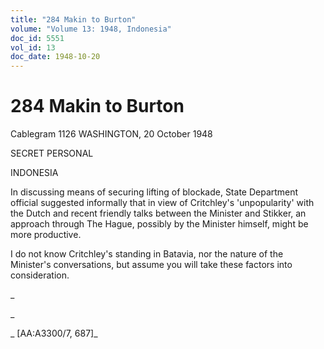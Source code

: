 ```yaml
---
title: "284 Makin to Burton"
volume: "Volume 13: 1948, Indonesia"
doc_id: 5551
vol_id: 13
doc_date: 1948-10-20
---
```


# 284 Makin to Burton

Cablegram 1126 WASHINGTON, 20 October 1948

SECRET PERSONAL

INDONESIA

In discussing means of securing lifting of blockade, State Department official suggested informally that in view of Critchley's 'unpopularity' with the Dutch and recent friendly talks between the Minister and Stikker, an approach through The Hague, possibly by the Minister himself, might be more productive.

I do not know Critchley's standing in Batavia, nor the nature of the Minister's conversations, but assume you will take these factors into consideration.

_

_

_ [AA:A3300/7, 687]_
